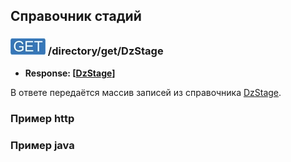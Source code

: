 ## Справочник стадий

### ![GET](../../../../img/get.png) /directory/get/DzStage
* **Response: [[DzStage](../../../../types/types.md#com.siams.med.api.DzStage)]**

В ответе передаётся массив записей из справочника [DzStage](../../../../types/types.md#com.siams.med.api.DzStage).

### Пример http


### Пример java